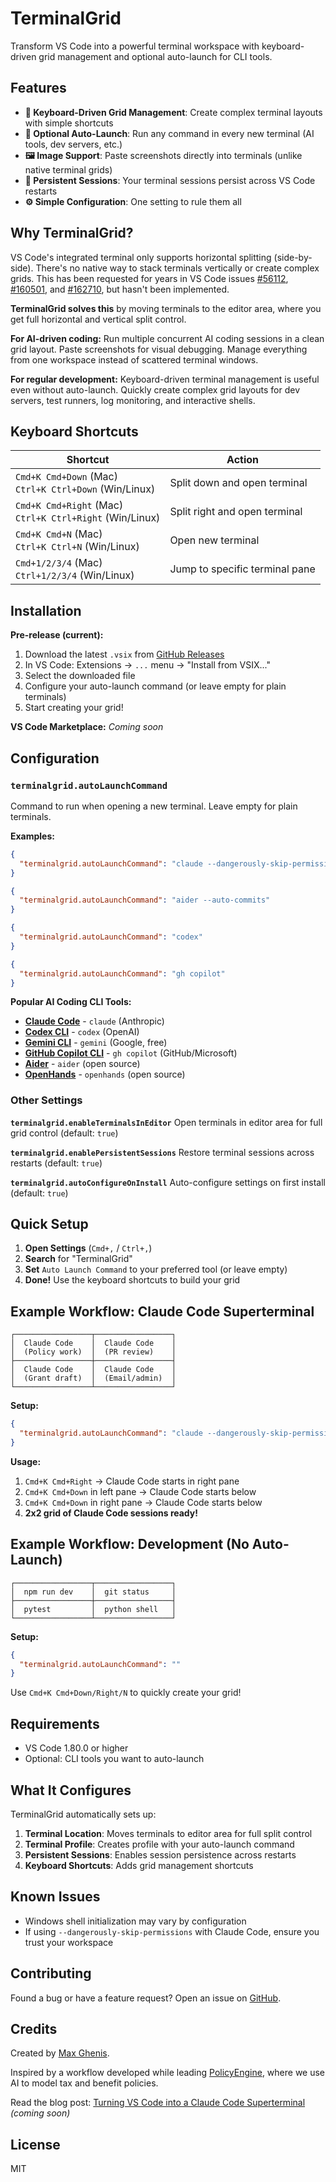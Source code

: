 # TerminalGrid

Transform VS Code into a powerful terminal workspace with keyboard-driven grid management and optional auto-launch for CLI tools.

## Features

- **🎹 Keyboard-Driven Grid Management**: Create complex terminal layouts with simple shortcuts
- **🚀 Optional Auto-Launch**: Run any command in every new terminal (AI tools, dev servers, etc.)
- **🖼️ Image Support**: Paste screenshots directly into terminals (unlike native terminal grids)
- **💾 Persistent Sessions**: Your terminal sessions persist across VS Code restarts
- **⚙️ Simple Configuration**: One setting to rule them all

## Why TerminalGrid?

VS Code's integrated terminal only supports horizontal splitting (side-by-side). There's no native way to stack terminals vertically or create complex grids. This has been requested for years in VS Code issues [#56112](https://github.com/microsoft/vscode/issues/56112), [#160501](https://github.com/microsoft/vscode/issues/160501), and [#162710](https://github.com/microsoft/vscode/issues/162710), but hasn't been implemented.

**TerminalGrid solves this** by moving terminals to the editor area, where you get full horizontal and vertical split control.

**For AI-driven coding:**
Run multiple concurrent AI coding sessions in a clean grid layout. Paste screenshots for visual debugging. Manage everything from one workspace instead of scattered terminal windows.

**For regular development:**
Keyboard-driven terminal management is useful even without auto-launch. Quickly create complex grid layouts for dev servers, test runners, log monitoring, and interactive shells.

## Keyboard Shortcuts

| Shortcut | Action |
|----------|--------|
| `Cmd+K Cmd+Down` (Mac)<br>`Ctrl+K Ctrl+Down` (Win/Linux) | Split down and open terminal |
| `Cmd+K Cmd+Right` (Mac)<br>`Ctrl+K Ctrl+Right` (Win/Linux) | Split right and open terminal |
| `Cmd+K Cmd+N` (Mac)<br>`Ctrl+K Ctrl+N` (Win/Linux) | Open new terminal |
| `Cmd+1/2/3/4` (Mac)<br>`Ctrl+1/2/3/4` (Win/Linux) | Jump to specific terminal pane |

## Installation

**Pre-release (current):**

1. Download the latest `.vsix` from [GitHub Releases](https://github.com/MaxGhenis/terminalgrid/releases/latest)
2. In VS Code: Extensions → `...` menu → "Install from VSIX..."
3. Select the downloaded file
4. Configure your auto-launch command (or leave empty for plain terminals)
5. Start creating your grid!

**VS Code Marketplace:** *Coming soon*

## Configuration

### **`terminalgrid.autoLaunchCommand`**

Command to run when opening a new terminal. Leave empty for plain terminals.

**Examples:**

```json
{
  "terminalgrid.autoLaunchCommand": "claude --dangerously-skip-permissions"
}
```

```json
{
  "terminalgrid.autoLaunchCommand": "aider --auto-commits"
}
```

```json
{
  "terminalgrid.autoLaunchCommand": "codex"
}
```

```json
{
  "terminalgrid.autoLaunchCommand": "gh copilot"
}
```

**Popular AI Coding CLI Tools:**
- **[Claude Code](https://docs.claude.com/en/docs/claude-code)** - `claude` (Anthropic)
- **[Codex CLI](https://github.com/openai/codex)** - `codex` (OpenAI)
- **[Gemini CLI](https://cloud.google.com/gemini)** - `gemini` (Google, free)
- **[GitHub Copilot CLI](https://github.com/features/copilot)** - `gh copilot` (GitHub/Microsoft)
- **[Aider](https://aider.chat)** - `aider` (open source)
- **[OpenHands](https://github.com/All-Hands-AI/OpenHands)** - `openhands` (open source)

### Other Settings

**`terminalgrid.enableTerminalsInEditor`**
Open terminals in editor area for full grid control (default: `true`)

**`terminalgrid.enablePersistentSessions`**
Restore terminal sessions across restarts (default: `true`)

**`terminalgrid.autoConfigureOnInstall`**
Auto-configure settings on first install (default: `true`)

## Quick Setup

1. **Open Settings** (`Cmd+,` / `Ctrl+,`)
2. **Search** for "TerminalGrid"
3. **Set** `Auto Launch Command` to your preferred tool (or leave empty)
4. **Done!** Use the keyboard shortcuts to build your grid

## Example Workflow: Claude Code Superterminal

```
┌─────────────────┬─────────────────┐
│  Claude Code    │  Claude Code    │
│  (Policy work)  │  (PR review)    │
├─────────────────┼─────────────────┤
│  Claude Code    │  Claude Code    │
│  (Grant draft)  │  (Email/admin)  │
└─────────────────┴─────────────────┘
```

**Setup:**
```json
{
  "terminalgrid.autoLaunchCommand": "claude --dangerously-skip-permissions"
}
```

**Usage:**
1. `Cmd+K Cmd+Right` → Claude Code starts in right pane
2. `Cmd+K Cmd+Down` in left pane → Claude Code starts below
3. `Cmd+K Cmd+Down` in right pane → Claude Code starts below
4. **2x2 grid of Claude Code sessions ready!**

## Example Workflow: Development (No Auto-Launch)

```
┌─────────────────┬─────────────────┐
│  npm run dev    │  git status     │
├─────────────────┼─────────────────┤
│  pytest         │  python shell   │
└─────────────────┴─────────────────┘
```

**Setup:**
```json
{
  "terminalgrid.autoLaunchCommand": ""
}
```

Use `Cmd+K Cmd+Down/Right/N` to quickly create your grid!

## Requirements

- VS Code 1.80.0 or higher
- Optional: CLI tools you want to auto-launch

## What It Configures

TerminalGrid automatically sets up:

1. **Terminal Location**: Moves terminals to editor area for full split control
2. **Terminal Profile**: Creates profile with your auto-launch command
3. **Persistent Sessions**: Enables session persistence across restarts
4. **Keyboard Shortcuts**: Adds grid management shortcuts

## Known Issues

- Windows shell initialization may vary by configuration
- If using `--dangerously-skip-permissions` with Claude Code, ensure you trust your workspace

## Contributing

Found a bug or have a feature request? Open an issue on [GitHub](https://github.com/MaxGhenis/terminalgrid).

## Credits

Created by [Max Ghenis](https://maxghenis.com).

Inspired by a workflow developed while leading [PolicyEngine](https://policyengine.org), where we use AI to model tax and benefit policies.

Read the blog post: [Turning VS Code into a Claude Code Superterminal](#) *(coming soon)*

## License

MIT
